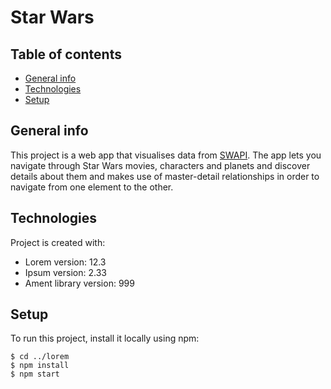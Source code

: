 # Star Wars

## Table of contents
* [General info](#general-info)
* [Technologies](#technologies)
* [Setup](#setup)

## General info
This project is a web app that visualises data from [SWAPI](#https://swapi.dev/). 
The app lets you navigate through Star Wars movies, characters and planets and discover details about them and makes use of master-detail relationships in order to navigate from one element to the other.

	
## Technologies
Project is created with:
* Lorem version: 12.3
* Ipsum version: 2.33
* Ament library version: 999
	
## Setup
To run this project, install it locally using npm:

```
$ cd ../lorem
$ npm install
$ npm start
```
